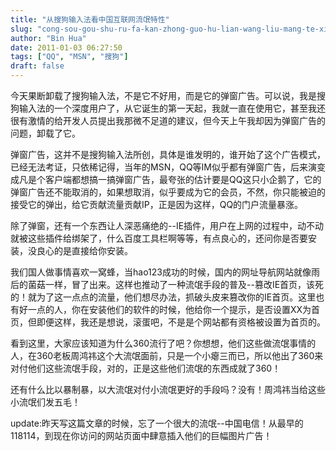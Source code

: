 ```yaml
---
title: "从搜狗输入法看中国互联网流氓特性"
slug: "cong-sou-gou-shu-ru-fa-kan-zhong-guo-hu-lian-wang-liu-mang-te-xing"
author: "Bin Hua"
date: 2011-01-03 06:27:50
tags: ["QQ", "MSN", "搜狗"]
draft: false
---
```


今天果断卸载了搜狗输入法，不是它不好用，而是它的弹窗广告。可以说，我是搜狗输入法的一个深度用户了，从它诞生的第一天起，我就一直在使用它，甚至我还很有激情的给开发人员提出我那微不足道的建议，但今天上午我却因为弹窗广告的问题，卸载了它。

弹窗广告，这并不是搜狗输入法所创，具体是谁发明的，谁开始了这个广告模式，已经无法考证，只依稀记得，当年的MSN，QQ等IM似乎都有弹窗广告，后来演变成凡是个客户端都想搞一搞弹窗广告，最夸张的估计要是QQ这只小企鹅了，它的弹窗广告还不能取消的，如果想取消，似乎要成为它的会员，不然，你只能被迫的接受它的弹出，给它贡献流量贡献IP，正是因为这样，QQ的门户流量暴涨。

除了弹窗，还有一个东西让人深恶痛绝的--IE插件，用户在上网的过程中，动不动就被这些插件给绑架了，什么百度工具栏啊等等，有点良心的，还问你是否要安装，没良心的是直接给你安装。

我们国人做事情喜欢一窝蜂，当hao123成功的时候，国内的网址导航网站就像雨后的菌菇一样，冒了出来。这样也推动了一种流氓手段的普及--篡改IE首页，该死的！就为了这一点点的流量，他们想尽办法，抓破头皮来篡改你的IE首页。这里也有好一点的人，你在安装他们的软件的时候，他给你一个提示，是否设置XX为首页，但即便这样，我还是想说，滚蛋吧，不是是个网站都有资格被设置为首页的。

看到这里，大家应该知道为什么360流行了吧？你想想，他们这些做流氓事情的人，在360老板周鸿祎这个大流氓面前，只是一个小瘪三而已，所以他出了360来对付他们这些流氓手段，对的，正是这些他们流氓的东西成就了360！

还有什么比以暴制暴，以大流氓对付小流氓更好的手段吗？没有！周鸿祎当给这些小流氓们发五毛！

update:昨天写这篇文章的时候，忘了一个很大的流氓--中国电信！从最早的118114，到现在你访问的网站页面中肆意插入他们的巨幅图片广告！